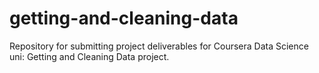 # getting-and-cleaning-data
Repository for submitting project deliverables for Coursera Data Science uni: Getting and Cleaning Data project.
